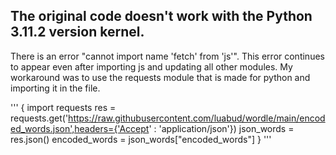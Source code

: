 The original code doesn't work with the Python 3.11.2 version kernel.
---
There is an error "cannot import name 'fetch' from 'js'".
This error continues to appear even after importing js and updating all other modules.
My workaround was to use the requests module that is made for python and importing it in the file.

'''
{
import requests
res = requests.get('https://raw.githubusercontent.com/luabud/wordle/main/encoded_words.json',headers={'Accept' : 'application/json'})
json_words = res.json()
encoded_words = json_words["encoded_words"]
}
'''
